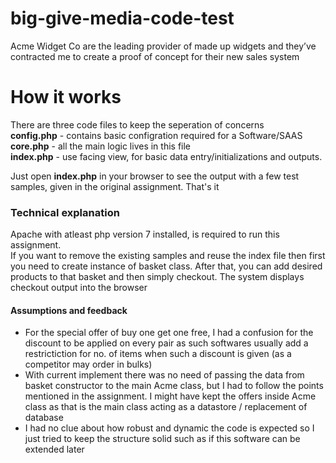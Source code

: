 # big-give-media-code-test
Acme Widget Co are the leading provider of made up widgets and they’ve contracted me to create a proof of concept for their new sales system

# How it works #
There are three code files to keep the seperation of concerns  
**config.php** - contains basic configration required for a Software/SAAS  
**core.php** - all the main logic lives in this file  
**index.php** - use facing view, for basic data entry/initializations and outputs.  

Just open **index.php** in your browser to see the output with a few test samples, given in the original assignment. That's it

### Technical explanation ###
Apache with atleast php version 7 installed, is required to run this assignment.  
If you want to remove the existing samples and reuse the index file then first you need to create instance of basket class. After that, you can add desired products to that basket and then simply checkout. The system displays checkout output into the browser

#### Assumptions and feedback ####
- For the special offer of buy one get one free, I had a confusion for the discount to be applied on every pair as such softwares usually add a restrictiction for no. of items when such a discount is given (as a competitor may order in bulks)  
- With current implement there was no need of passing the data from basket constructor to the main Acme class, but I had to follow the points mentioned in the assignment. I might have kept the offers inside Acme class as that is the main class acting as a datastore / replacement of database  
- I had no clue about how robust and dynamic the code is expected so I just tried to keep the structure solid such as if this software can be extended later  

